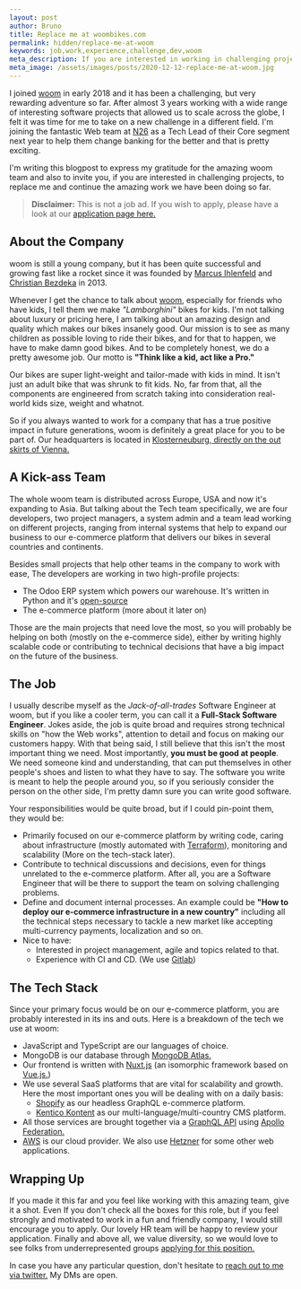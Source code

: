 ```yaml
---
layout: post
author: Bruno
title: Replace me at woombikes.com
permalink: hidden/replace-me-at-woom
keywords: job,work,experience,challenge,dev,woom
meta_description: If you are interested in working in challenging projects, I invite you to read along.
meta_image: /assets/images/posts/2020-12-12-replace-me-at-woom.jpg
---
```


I joined [woom](https://woombikes.com/we-are-woom) in early 2018 and it has been a challenging, but very rewarding adventure so far. After almost 3 years working with a wide range of interesting software projects that allowed us to scale across the globe, I felt it was time for me to take on a new challenge in a different field. I'm joining the fantastic Web team at [N26](https://n26.com/en-at) as a Tech Lead of their Core segment next year to help them change banking for the better and that is pretty exciting.

I'm writing this blogpost to express my gratitude for the amazing woom team and also to invite you, if you are interested in challenging projects, to replace me and continue the amazing work we have been doing so far.

> **Disclaimer:** This is not a job ad. If you wish to apply, please have a look at our [application page here.](https://woombikes.bewerberportal.at/Job/142240)

## About the Company

woom is still a young company, but it has been quite successful and growing fast like a rocket since it was founded by [Marcus Ihlenfeld](https://www.linkedin.com/in/marcus-ihlenfeld-a13b433/) and [Christian Bezdeka](https://www.linkedin.com/in/bezdeka/) in 2013.

Whenever I get the chance to talk about [woom](https://woombikes.com/we-are-woom), especially for friends who have kids, I tell them we make _"Lamborghini"_ bikes for kids. I'm not talking about luxury or pricing here, I am talking about an amazing design and quality which makes our bikes insanely good. Our mission is to see as many children as possible loving to ride their bikes, and for that to happen, we have to make damn good bikes. And to be completely honest, we do a pretty awesome job. Our motto is **"Think like a kid, act like a Pro."**

Our bikes are super light-weight and tailor-made with kids in mind. It isn't just an adult bike that was shrunk to fit kids. No, far from that, all the components are engineered from scratch taking into consideration real-world kids size, weight and whatnot.

So if you always wanted to work for a company that has a true positive impact in future generations, woom is definitely a great place for you to be part of. Our headquarters is located in [Klosterneuburg, directly on the out skirts of Vienna.](https://www.google.com/maps/place/woom+GmbH/@48.2724804,16.3549515,12.68z/data=!4m8!1m2!2m1!1swoom!3m4!1s0x476d0f409d127629:0x83a3bdb8980c31c2!8m2!3d48.2910947!4d16.343956)

## A Kick-ass Team

The whole woom team is distributed across Europe, USA and now it's expanding to Asia. But talking about the Tech team specifically, we are four developers, two project managers, a system admin and a team lead working on different projects, ranging from internal systems that help to expand our business to our e-commerce platform that delivers our bikes in several countries and continents.

Besides small projects that help other teams in the company to work with ease, The developers are working in two high-profile projects:

* The Odoo ERP system which powers our warehouse. It's written in Python and it's [open-source](https://github.com/odoo/odoo)
* The e-commerce platform (more about it later on)

Those are the main projects that need love the most, so you will probably be helping on both (mostly on the e-commerce side), either by writing highly scalable code or contributing to technical decisions that have a big impact on the future of the business.

## The Job
I usually describe myself as the _Jack-of-all-trades_ Software Engineer at woom, but if you like a cooler term, you can call it a **Full-Stack Software Engineer**. Jokes aside, the job is quite broad and requires strong technical skills on "how the Web works", attention to detail and focus on making our customers happy.
With that being said, I still believe that this isn't the most important thing we need. Most importantly, **you must be good at people**. We need someone kind and understanding, that can put themselves in other people's shoes and listen to what they have to say. The software you write is meant to help the people around you, so if you seriously consider the person on the other side, I'm pretty damn sure you can write good software.

Your responsibilities would be quite broad, but if I could pin-point them, they would be:

* Primarily focused on our e-commerce platform by writing code, caring about infrastructure (mostly automated with [Terraform](https://www.terraform.io/)), monitoring and scalability (More on the tech-stack later).
* Contribute to technical discussions and decisions, even for things unrelated to the e-commerce platform. After all, you are a Software Engineer that will be there to support the team on solving challenging problems.
* Define and document internal processes. An example could be **"How to deploy our e-commerce infrastructure in a new country"** including all the technical steps necessary to tackle a new market like accepting multi-currency payments, localization and so on.
* Nice to have: 
  * Interested in project management, agile and topics related to that.
  * Experience with CI and CD. (We use [Gitlab](https://gitlab.com))


## The Tech Stack
Since your primary focus would be on our e-commerce platform, you are probably interested in its ins and outs. Here is a breakdown of the tech we use at woom:

* JavaScript and TypeScript are our languages of choice.
* MongoDB is our database through [MongoDB Atlas.](https://www.mongodb.com/cloud/atlas)
* Our frontend is written with [Nuxt.js](https://nuxtjs.org/) (an isomorphic framework based on [Vue.js.](https://vuejs.org/))
* We use several SaaS platforms that are vital for scalability and growth. Here the most important ones you will be dealing with on a daily basis:
  * [Shopify](https://www.shopify.com/) as our headless GraphQL e-commerce platform.
  * [Kentico Kontent](https://kontent.ai/) as our multi-language/multi-country CMS platform.
* All those services are brought together via a [GraphQL API](https://graphql.org/) using [Apollo Federation.](https://www.apollographql.com/docs/federation/)
* [AWS](https://aws.amazon.com/) is our cloud provider. We also use [Hetzner](https://www.hetzner.com/?country=en) for some other web applications.

## Wrapping Up
If you made it this far and you feel like working with this amazing team, give it a shot. Even If you don't check all the boxes for this role, but if you feel strongly and motivated to work in a fun and friendly company, I would still encourage you to apply. Our lovely HR team will be happy to review your application. Finally and above all, we value diversity, so we would love to see folks from underrepresented groups [applying for this position.](https://woombikes.bewerberportal.at/Job/142240)

In case you have any particular question, don't hesitate to [reach out to me via twitter.](https://twitter.com/bpaulino0) My DMs are open.
